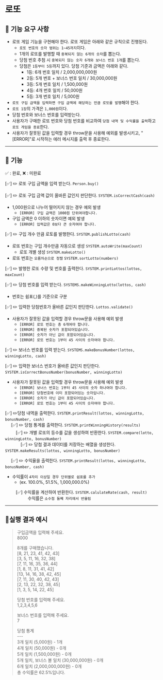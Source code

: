 # 로또

## 📜 기능 요구 사항
- 로또 게임 기능을 구현해야 한다. 로또 게임은 아래와 같은 규칙으로 진행된다.
  - `로또 번호의 숫자 범위는 1~45까지`이다.
  - 1개의 로또를 발행할 때 `중복되지 않는 6개의 숫자`를 뽑는다.
  - 당첨 번호 추첨 시 `중복되지 않는 숫자 6개와 보너스 번호 1개`를 뽑는다.
  - 당첨은 `1등부터 5등`까지 있다. 당첨 기준과 금액은 아래와 같다.
      - 1등: 6개 번호 일치 / 2,000,000,000원
      - 2등: 5개 번호 + 보너스 번호 일치 / 30,000,000원
      - 3등: 5개 번호 일치 / 1,500,000원
      - 4등: 4개 번호 일치 / 50,000원
      - 5등: 3개 번호 일치 / 5,000원
- `로또 구입 금액을 입력하면 구입 금액에 해당하는 만큼 로또를 발행`해야 한다.
- `로또 1장`의 가격은 `1,000원`이다.
- 당첨 번호와 보너스 번호를 입력받는다.
- 사용자가 구매한 로또 번호와 당첨 번호를 비교하여 `당첨 내역 및 수익률을 출력`하고 `로또 게임을 종료`한다.
- 사용자가 잘못된 값을 입력할 경우 throw문을 사용해 예외를 발생시키고, "[ERROR]"로 시작하는 에러 메시지를 출력 후 종료한다.
---

## 📜 기능
✅ : 완료,  ❌ : 미완료  
  
[✅] ✏️ 로또 구입 금액을 입력 받는다. `Person.buy()`

[✅] ✏️ 로또 구입 금액 값이 올바른 값인지 판단한다. `SYSTEM.isCorrectCash(cash)`
- 1,000원으로 나누어 떨어지지 않는 경우 예외 발생
  - `[ERROR] 구입 금액은 1000원 단위여야합니다.`
- 구입 금액은 0 이하의 숫자이면 예외 발생
  - `[ERROR] 입력값은 0보다 큰 숫자여야 합니다.`

[✅] ✏️ 구입 개수 만큼 로토를 발행한다. `SYSTEM.publishLotto(cash)` 
- 로또 번호는 구입 개수만큼 자동으로 생성 `SYSTEM.autoWrite(maxCount)`
  - 로또 개별 생성 `SYSTEM.makeLotto()`
- 로또 번호는 `오름차순으로 정렬` `SYSTEM.sortLotto(numbers)`

[✅] ✏️ 발행한 로또 수량 및 번호를 출력한다. `SYSTEM.printLottos(lottos, maxCount)`

    
[✅] ✏️ 당첨 번호를 입력 받는다. `SYSTEMS.makeWinningLotto(lottos, cash)` 
- 번호는 쉼표(,)를 기준으로 구분  
  
[✅] ✏️ 입력한 당첨번호가 올바른 값인지 판단한다. `Lottos.validate()`
- 사용자가 잘못된 값을 입력할 경우 throw문을 사용해 예외 발생  
  - `[ERROR] 로또 번호는 총 6개여야 합니다.`
  - `[ERROR] 중복된 숫자가 포함되어있습니다.`
  - `[ERROR] 숫자가 아닌 값이 포함되어있습니다.`
  - `[ERROR] 로또 번호는 1부터 45 사이의 숫자여야 합니다.`
  
[✅] ✏️ 보너스 번호를 입력 받는다. `SYSTEMS.makeBonusNumber(lottos, winningLotto, cash)`

[✅] ✏️ 입력한 보너스 번호가 올바른 값인지 판단한다. `SYSTEM.isCorrectBonusNumber(bonusNumber, winningLotto)`
- 사용자가 잘못된 값을 입력할 경우 throw문을 사용해 예외 발생
  - `[ERROR] 보너스 번호는 1부터 45 사이의 숫자 하나여야 합니다.`
  - `[ERROR] 당첨번호에 이미 포함되어있는 숫자입니다.`
  - `[ERROR] 숫자가 아닌 값이 포함되어있습니다.`
  - `[ERROR] 로또 번호는 1부터 45 사이의 숫자여야 합니다.`

[✅] ✏️당첨 내역을 출력한다. `SYSTEM.printResult(lottos, winningLotto, bonusNumber, cash)`  
 &nbsp;&nbsp;&nbsp;&nbsp; [✅] ✏️ 당첨 통계를 출력한다. `SYSTEM.printWinningHistory(results)`  
&nbsp;&nbsp;&nbsp;&nbsp;&nbsp;&nbsp;&nbsp;&nbsp; [✅] ✏️  개별 로또의 등수를 값을 생성하여 반환한다. `SYSTEM.compare(lotto, winningLotto, bonusNumber)`  
&nbsp;&nbsp;&nbsp;&nbsp;&nbsp;&nbsp;&nbsp;&nbsp;&nbsp;&nbsp;&nbsp;&nbsp; [✅] ✏️ 당첨 결과 데이터를 저장하는 배열을 생성한다. `SYSTEM.makeResults(lottos, winningLotto, bonusNumber)`  



 &nbsp;&nbsp;&nbsp;&nbsp; [✅] ✏️ 수익율을 출력한다. `SYSTEM.printResult(lottos, winningLotto, bonusNumber, cash)`
- 수익률이 `4자리 이상일 경우 단위별로 쉼표를 추가`
  - (ex. 100.0%, 51.5%, 1,000,000.0%)  

&nbsp;&nbsp;&nbsp;&nbsp;&nbsp;&nbsp;&nbsp;&nbsp; [✅] 수익률을 계산하여 반환한다. `SYSTEM.calulateRate(cash, result)`  
&nbsp;&nbsp;&nbsp;&nbsp;&nbsp;&nbsp;&nbsp;&nbsp;&nbsp;&nbsp;&nbsp;&nbsp;&nbsp;&nbsp;&nbsp;&nbsp;&nbsp;&nbsp; 수익률은 `소수점 둘째 자리에서 반올림` 

---  
## 📜실행 결과 예시
> 구입금액을 입력해 주세요.  
8000  
>  
> 8개를 구매했습니다.  
> [8, 21, 23, 41, 42, 43]  
> [3, 5, 11, 16, 32, 38]  
> [7, 11, 16, 35, 36, 44]  
> [1, 8, 11, 31, 41, 42]  
> [13, 14, 16, 38, 42, 45]  
> [7, 11, 30, 40, 42, 43]  
> [2, 13, 22, 32, 38, 45]  
> [1, 3, 5, 14, 22, 45]  
>   
> 당첨 번호를 입력해 주세요.  
> 1,2,3,4,5,6  
>   
> 보너스 번호를 입력해 주세요.  
> 7  
>   
> 당첨 통계  
> &#45;&#45;&#45;   
> 3개 일치 (5,000원) - 1개  
> 4개 일치 (50,000원) - 0개  
> 5개 일치 (1,500,000원) - 0개  
> 5개 일치, 보너스 볼 일치 (30,000,000원) - 0개  
> 6개 일치 (2,000,000,000원) - 0개  
> 총 수익률은 62.5%입니다.  